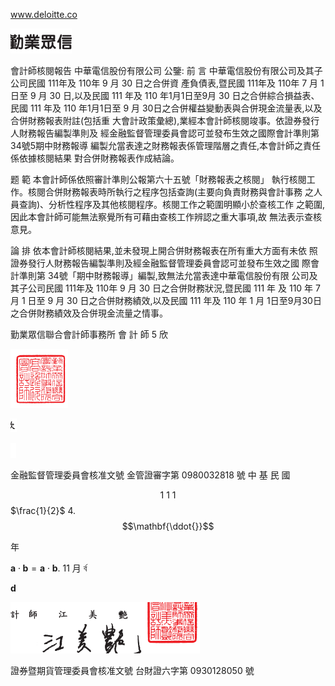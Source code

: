 www.deloitte.co

![0_image_0.png](0_image_0.png)

會計師核閱報告 中華電信股份有限公司 公鑒:
前 言 中華電信股份有限公司及其子公司民國 111年及 110年 9 月 30 日之合併資 產負債表,暨民國 111年及 110年 7 月 1 日至 9 月 30 日,以及民國 111 年及 110 年1月1日至9月 30 日之合併綜合損益表、民國 111 年及 110 年1月1日至 9 月 30日之合併權益變動表與合併現金流量表,以及合併財務報表附註(包括重 大會計政策彙總),業經本會計師核閱竣事。依證券發行人財務報告編製準則及 經金融監督管理委員會認可並發布生效之國際會計準則第34號5期中財務報導 編製允當表達之財務報表係管理階層之責任,本會計師之責任係依據核閱結果 對合併財務報表作成結論。

题 範 本會計師係依照審計準則公報第六十五號「財務報表之核閱」 執行核閱工 作。核閱合併財務報表時所執行之程序包括查詢(主要向負責財務與會計事務 之人員查詢)、分析性程序及其他核閱程序。核閱工作之範圍明顯小於查核工作 之範圍,因此本會計師可能無法察覺所有可藉由查核工作辨認之重大事項,故 無法表示查核意見。

論 排 依本會計師核閱結果,並未發現上開合併財務報表在所有重大方面有未依 照證券發行人財務報告編製準則及經金融監督管理委員會認可並發布生效之國 際會計準則第 34號「期中財務報導」編製,致無法允當表達中華電信股份有限 公司及其子公司民國 111年及 110年 9 月 30 日之合併財務狀況,暨民國 111 年 及 110 年 7 月 1 日至 9 月 30 日之合併財務績效,以及民國 111 年及 110 年 1 月 1日至9月30日之合併財務績效及合併現金流量之情事。

勤業眾信聯合會計師事務所 會 計 師 5 欣

![0_image_2.png](0_image_2.png)

![0_image_3.png](0_image_3.png)

![0_image_4.png](0_image_4.png)

金融監督管理委員會核准文號 金管證審字第 0980032818 號 中 基 民 國

$$1\ 1\ 1$$
$\frac{1}{2}$  4. 
$$\mathbf{\ddot{}}$$

年

$\mathbf{a}\cdot\mathbf{b}=\mathbf{a}\cdot\mathbf{b}$. 
11 月 র্ব

$\mathbf{d}$

![0_image_1.png](0_image_1.png)

證券暨期貨管理委員會核准文號 台財證六字第 0930128050 號